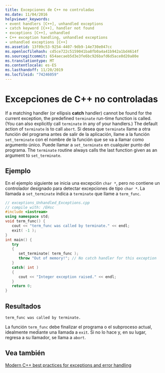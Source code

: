 ```yaml
---
title: Excepciones de C++ no controladas
ms.date: 11/04/2016
helpviewer_keywords:
- event handlers [C++], unhandled exceptions
- catch keyword [C++], handler not found
- exceptions [C++], unhandled
- C++ exception handling, unhandled exceptions
- unhandled exceptions [C++]
ms.assetid: 13f09c53-9254-4407-9db9-14e730e047cc
ms.openlocfilehash: cd5ce722c5159041ba8fb0a4a41b942a1bd4614f
ms.sourcegitcommit: 654aecaeb5d3e3fe6bc926bafd6d5ace0d20a80e
ms.translationtype: MT
ms.contentlocale: es-ES
ms.lasthandoff: 11/20/2019
ms.locfileid: "74246059"
---
```

# <a name="unhandled-c-exceptions"></a>Excepciones de C++ no controladas

If a matching handler (or ellipsis **catch** handler) cannot be found for the current exception, the predefined `terminate` run-time function is called. (You can also explicitly call `terminate` in any of your handlers.) The default action of `terminate` is to call `abort`. Si desea que `terminate` llame a otra función del programa antes de salir de la aplicación, llame a la función `set_terminate` con el nombre de la función que se va a llamar como argumento único. Puede llamar a `set_terminate` en cualquier punto del programa. The `terminate` routine always calls the last function given as an argument to `set_terminate`.

## <a name="example"></a>Ejemplo

En el ejemplo siguiente se inicia una excepción `char *`, pero no contiene un controlador designado para detectar excepciones de tipo `char *`. La llamada a `set_terminate` indica a `terminate` que llame a `term_func`.

```cpp
// exceptions_Unhandled_Exceptions.cpp
// compile with: /EHsc
#include <iostream>
using namespace std;
void term_func() {
   cout << "term_func was called by terminate." << endl;
   exit( -1 );
}
int main() {
   try
   {
      set_terminate( term_func );
      throw "Out of memory!"; // No catch handler for this exception
   }
   catch( int )
   {
      cout << "Integer exception raised." << endl;
   }
   return 0;
}
```

## <a name="output"></a>Resultados

```Output
term_func was called by terminate.
```

La función `term_func` debe finalizar el programa o el subproceso actual, idealmente mediante una llamada a `exit`. Si no lo hace y, en su lugar, regresa a su llamador, se llama a `abort`.

## <a name="see-also"></a>Vea también

[Modern C++ best practices for exceptions and error handling](../cpp/errors-and-exception-handling-modern-cpp.md)